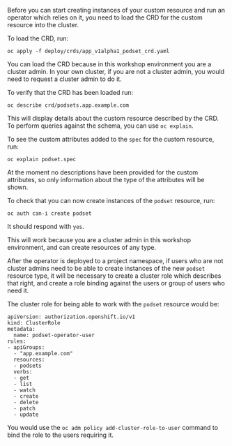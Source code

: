 Before you can start creating instances of your custom resource and run an operator which relies on it, you need to load the CRD for the custom resource into the cluster.

To load the CRD, run:

```execute
oc apply -f deploy/crds/app_v1alpha1_podset_crd.yaml
```

You can load the CRD because in this workshop environment you are a cluster admin. In your own cluster, if you are not a cluster admin, you would need to request a cluster admin to do it.

To verify that the CRD has been loaded run:

```execute
oc describe crd/podsets.app.example.com
```

This will display details about the custom resource described by the CRD. To perform queries against the schema, you can use `oc explain`.

To see the custom attributes added to the `spec` for the custom resource, run:

```execute
oc explain podset.spec
```

At the moment no descriptions have been provided for the custom attributes, so only information about the type of the attributes will be shown.

To check that you can now create instances of the `podset` resource, run:

```execute
oc auth can-i create podset
```

It should respond with `yes`.

This will work because you are a cluster admin in this workshop environment, and can create resources of any type.

After the operator is deployed to a project namespace, if users who are not cluster admins need to be able to create instances of the new `podset` resource type, it will be necessary to create a cluster role which describes that right, and create a role binding against the users or group of users who need it.

The cluster role for being able to work with the `podset` resource would be:

```
apiVersion: authorization.openshift.io/v1
kind: ClusterRole
metadata:
  name: podset-operator-user
rules:
- apiGroups:
  - "app.example.com"
  resources:
  - podsets
  verbs:
  - get
  - list
  - watch
  - create
  - delete
  - patch
  - update
```

You would use the `oc adm policy add-cluster-role-to-user` command to bind the role to the users requiring it.
